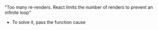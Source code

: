 "Too many re-renders. React limits the number of renders to prevent an infinite loop"
- To solve it, pass the function cause